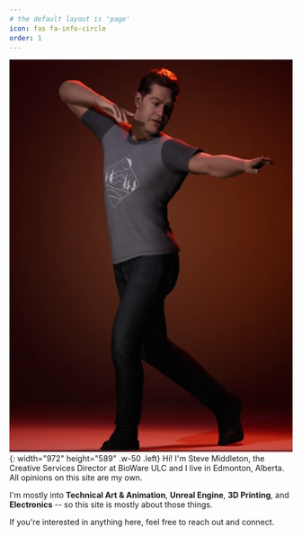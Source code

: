 ```yaml
---
# the default layout is 'page'
icon: fas fa-info-circle
order: 1
---
```


![Meta Steve](/assets/img/MetaSteve3.jpg){: width="972" height="589" .w-50 .left}
Hi!  I'm Steve Middleton, the Creative Services Director at BioWare ULC and I live in Edmonton, Alberta.  All opinions on this site are my own.  

I'm mostly into **Technical Art & Animation**, **Unreal Engine**, **3D Printing**, and **Electronics** -- so this site is mostly about those things. 

If you're interested in anything here, feel free to reach out and connect.


